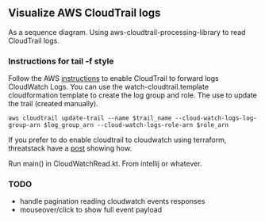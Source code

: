 ## Visualize AWS CloudTrail logs

As a sequence diagram. Using aws-cloudtrail-processing-library to read CloudTrail logs.

### Instructions for tail -f style

Follow the AWS [instructions](http://docs.aws.amazon.com/awscloudtrail/latest/userguide/send-cloudtrail-events-to-cloudwatch-logs.html) to enable CloudTrail to forward logs CloudWatch Logs.
You can use the watch-cloudtrail.template cloudformation template to create the log group and role. The use to update the trail (created manually).

    aws cloudtrail update-trail --name $trail_name --cloud-watch-logs-log-group-arn $log_group_arn --cloud-watch-logs-role-arn $role_arn

If you prefer to do enable cloudtrail to cloudwatch using terraform, threatstack have a [post](https://blog.threatstack.com/incorporating-aws-security-best-practices-into-terraform-design) showing how.    
    
Run main() in CloudWatchRead.kt. From intellij or whatever.

### TODO

* handle pagination reading cloudwatch events responses
* mouseover/click to show full event payload